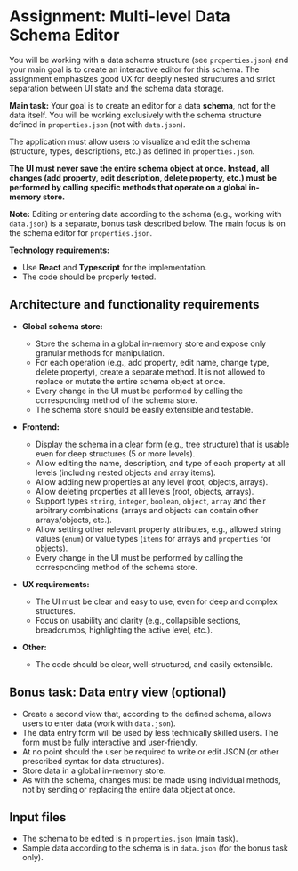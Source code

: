 
# Assignment: Multi-level Data Schema Editor

You will be working with a data schema structure (see `properties.json`) and your main goal is to create an interactive editor for this schema. The assignment emphasizes good UX for deeply nested structures and strict separation between UI state and the schema data storage.

**Main task:**
Your goal is to create an editor for a data **schema**, not for the data itself. You will be working exclusively with the schema structure defined in `properties.json` (not with `data.json`).

The application must allow users to visualize and edit the schema (structure, types, descriptions, etc.) as defined in `properties.json`. 

**The UI must never save the entire schema object at once. Instead, all changes (add property, edit description, delete property, etc.) must be performed by calling specific methods that operate on a global in-memory store.**

**Note:** Editing or entering data according to the schema (e.g., working with `data.json`) is a separate, bonus task described below. The main focus is on the schema editor for `properties.json`.

**Technology requirements:**
- Use **React** and **Typescript** for the implementation.
- The code should be properly tested.

## Architecture and functionality requirements

- **Global schema store:**
  - Store the schema in a global in-memory store and expose only granular methods for manipulation.
  - For each operation (e.g., add property, edit name, change type, delete property), create a separate method. It is not allowed to replace or mutate the entire schema object at once.
  - Every change in the UI must be performed by calling the corresponding method of the schema store.
  - The schema store should be easily extensible and testable.

- **Frontend:**
  - Display the schema in a clear form (e.g., tree structure) that is usable even for deep structures (5 or more levels).
  - Allow editing the name, description, and type of each property at all levels (including nested objects and array items).
  - Allow adding new properties at any level (root, objects, arrays).
  - Allow deleting properties at all levels (root, objects, arrays).
  - Support types `string`, `integer`, `boolean`, `object`, `array` and their arbitrary combinations (arrays and objects can contain other arrays/objects, etc.).
  - Allow setting other relevant property attributes, e.g., allowed string values (`enum`) or value types (`items` for arrays and `properties` for objects).
  - Every change in the UI must be performed by calling the corresponding method of the schema store.

- **UX requirements:**
  - The UI must be clear and easy to use, even for deep and complex structures.
  - Focus on usability and clarity (e.g., collapsible sections, breadcrumbs, highlighting the active level, etc.).

- **Other:**
  - The code should be clear, well-structured, and easily extensible.

## Bonus task: Data entry view (optional)

- Create a second view that, according to the defined schema, allows users to enter data (work with `data.json`).
- The data entry form will be used by less technically skilled users. The form must be fully interactive and user-friendly.
- At no point should the user be required to write or edit JSON (or other prescribed syntax for data structures).
- Store data in a global in-memory store.
- As with the schema, changes must be made using individual methods, not by sending or replacing the entire data object at once.

## Input files

- The schema to be edited is in `properties.json` (main task).
- Sample data according to the schema is in `data.json` (for the bonus task only).

